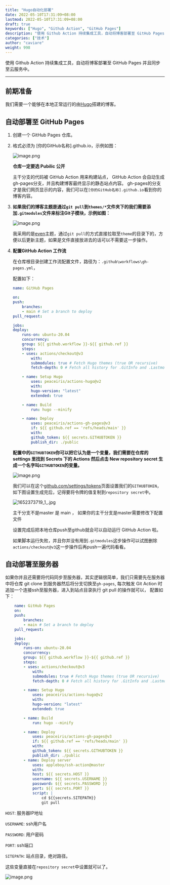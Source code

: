 ```yaml
---
title: "Hugo自动化部署"
date: 2022-05-10T17:31:09+08:00
lastmod: 2022-05-10T17:31:09+08:00
draft: true
keywords: ["Hugo", "Github Action", "GitHub Pages"]
description: "使用 Github Action 持续集成工具，自动将博客部署至 GitHub Pages 或 云服务中。"
categories: ["技术"]
author: "caviare"
weight: 998
---
```


使用 Github Action 持续集成工具，自动将博客部署至 GitHub Pages 并且同步至云服务中。

<!--more-->

---


## 前期准备

我们需要一个能够在本地正常运行的由[Hugo](https://gohugo.io/)搭建的博客。


## 自动部署至 GitHub Pages

1. 创建一个 GitHub Pages 仓库。

2. 格式必须为 [你的GitHub名称].github.io，示例如图：

    ![image.png](https://s2.loli.net/2022/05/13/L7GEc5kPHFT2dzt.png)

    **仓库一定要选 Pubilic 公开**

    主干分支的代码被 GitHub Action 用来构建站点， GitHub Action 会自动生成gh-pages分支，并且构建博客最终显示的静态站点内容。 gh-pages的分支才是我们网页显示的内容，我们可以在`[你的GitHub名称].github.io`看到你的博客内容。

3. **如果我们的博客主题是通过`git pull`到`themes/*`文件夹下的我们需要添加`.gitmodules`文件来标注Git子模块，示例如图：**

    ![image.png](https://s2.loli.net/2022/05/12/Int23kSiQ6pw8h4.png)

    我采用的是[even](https://github.com/olOwOlo/hugo-theme-even)主题，通过`git pull`的方式直接拉取至`theme`的目录下的，方便以后更新主题，如果是文件直接放进去的话可以不需要这一步操作。


4. **配置GitHub Action 工作流**

    在仓库根目录创建工作流配置文件，路径为：`.github\workflows\gh-pages.yml`， 

    配置如下：

    ```yml
    name: GitHub Pages

    on:
    push:
        branches:
        - main # Set a branch to deploy
    pull_request:

    jobs:
    deploy:
        runs-on: ubuntu-20.04
        concurrency:
        group: ${{ github.workflow }}-${{ github.ref }}
        steps:
        - uses: actions/checkout@v3
            with:
            submodules: true # Fetch Hugo themes (true OR recursive)
            fetch-depth: 0 # Fetch all history for .GitInfo and .Lastmod

        - name: Setup Hugo
            uses: peaceiris/actions-hugo@v2
            with:
            hugo-version: "latest"
            extended: true

        - name: Build
            run: hugo --minify

        - name: Deploy
            uses: peaceiris/actions-gh-pages@v3
            if: ${{ github.ref == 'refs/heads/main' }}
            with:
            github_token: ${{ secrets.GITHUBTOKEN }}
            publish_dir: ./public
    ```

    **配置中的`GITHUBTOKEN`你可以把它认为是一个变量，我们需要在仓库的 settings 里找到 Secrets 下的 Actions 然后点击 New repository secret 生成一个名字叫`GITHUBTOKEN`的变量。**

    ![image.png](https://s2.loli.net/2022/05/13/ytfASRbYxp1Faek.png)

    我们可以在这个[github.com/settings/tokens](https://github.com/settings/tokens)页面设置我们的`GITHUBTOKEN`，如下图设置生成完后，记得要将令牌的值复制到`repository secret`中。

   ![1652373719_1_.jpg](https://s2.loli.net/2022/05/13/YAIW9KnXu7iOL2D.png)

    主干分支不是master 是 main ， 如果你的主干分支是master需要修改下配置文件

    设置完成后把本地仓库push至github就会可以自动运行 GitHub Action 啦。

    如果脚本运行失败，并且你并没有用到`.gitmodules`这步操作可以试图删除`actions/checkout@v3`这一步操作后再push一遍代码看看。 

## 自动部署至服务器

如果你并且还需要将代码同步至服务器，其实逻辑很简单，我们只需要先在服务器中将仓库 git clone 到服务器然后将分支切换至`gh-pages`, 每次触发 Git Action 时追加一个连接ssh至服务器，进入到站点目录执行 git pull 的操作就可以， 配置如下：

```yml
    name: GitHub Pages
    on:
    push:
        branches:
        - main # Set a branch to deploy
    pull_request:

    jobs:
    deploy:
        runs-on: ubuntu-20.04
        concurrency:
        group: ${{ github.workflow }}-${{ github.ref }}
        steps:
        - uses: actions/checkout@v3
            with:
            submodules: true # Fetch Hugo themes (true OR recursive)
            fetch-depth: 0 # Fetch all history for .GitInfo and .Lastmod

        - name: Setup Hugo
            uses: peaceiris/actions-hugo@v2
            with:
            hugo-version: "latest"
            extended: true

        - name: Build
            run: hugo --minify

        - name: Deploy
            uses: peaceiris/actions-gh-pages@v3
            if: ${{ github.ref == 'refs/heads/main' }}
            with:
            github_token: ${{ secrets.GITHUBTOKEN }}
            publish_dir: ./public
        - name: Deploy server
            uses: appleboy/ssh-action@master
            with:
            host: ${{ secrets.HOST }}
            username: ${{ secrets.USERNAME }}
            password: ${{ secrets.PASSWORD }}
            port: ${{ secrets.PORT }}
            script: |
                cd ${{secrets.SITEPATH}}
                git pull
```

`HOST`: 服务器IP地址

`USERNAME`: ssh用户名

`PASSWORD`: 用户密码

`PORT`: ssh端口

`SITEPATH`: 站点目录，绝对路径。

这些变量直接在`repository secret`中设置就可以了。

![image.png](https://s2.loli.net/2022/05/13/dtm8VebqZEjYXDc.png)



